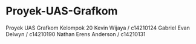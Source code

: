 # Proyek-UAS-Grafkom
Proyek UAS Grafkom
Kelompok 20
Kevin Wijaya / c14210124
Gabriel Evan Delwyn / c14210190
Nathan Erens Anderson / c14210131
